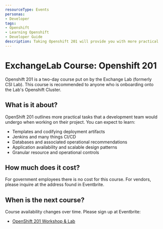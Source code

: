 ```yaml
---
resourceType: Events
personas: 
- Developer
tags:
- Openshift
- Learning Openshift
- Developer Guide
description: Taking Openshift 201 will provide you with more practical and hands on training that you can leverage in your day to day work
---
```


# ExchangeLab Course: Openshift 201

Openshift 201 is a two-day course put on by the Exchange Lab (formerly CSI Lab). This course is recommended to anyone who is onboarding onto the Lab's Openshift Cluster. 

## What is it about? 

OpenShift 201 outlines more practical tasks that a development team would undergo when working on their project.
You can expect to learn:
- Templates and codifying deployment artifacts
- Jenkins and many things CI/CD
- Databases and associated operational recommendations
- Application availability and scalable design patterns
- Granular resource and operational controls

## How much does it cost?

For government employees there is no cost for this course. For vendors, please inquire at the address found in Eventbrite.

## When is the next course?

Course availability changes over time. Please sign up at Eventbrite:
* [OpenShift 201 Workshop & Lab](https://openshift201.eventbrite.ca/)
